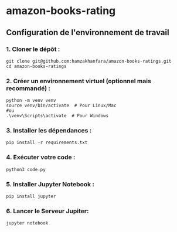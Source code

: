 # amazon-books-rating

## Configuration de l'environnement de travail

### 1. Cloner le dépôt :

   ```
   git clone git@github.com:hamzakhanfara/amazon-books-ratings.git
   cd amazon-books-ratings
   ```
### 2. Créer un environnement virtuel (optionnel mais recommandé) :
   ```
   python -m venv venv
   source venv/bin/activate  # Pour Linux/Mac
   #ou
   .\venv\Scripts\activate  # Pour Windows
  ```
### 3. Installer les dépendances :
```
pip install -r requirements.txt
```
### 4. Exécuter votre code :
```
python3 code.py
```
### 5. Installer Jupyter Notebook :
```
pip install jupyter
```
### 6. Lancer le Serveur Jupiter:
```
jupyter notebook
```
